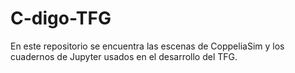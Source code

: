 # C-digo-TFG
En este repositorio se encuentra las escenas de CoppeliaSim y los cuadernos de Jupyter usados en el desarrollo del TFG. 
